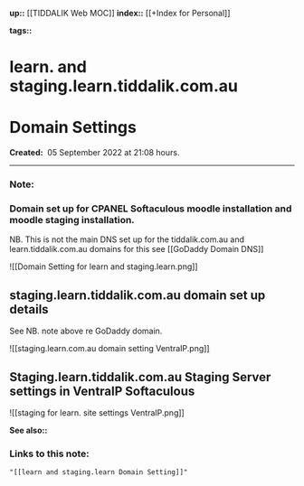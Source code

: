 **up::** [[TIDDALIK Web MOC]]
**index::** [[+Index for Personal]]
 

**tags::** 

# learn. and staging.learn.tiddalik.com.au
# Domain Settings 

**Created:**  05 September 2022 at  21:08 hours.

___
### Note:
### Domain set up for CPANEL Softaculous moodle installation and moodle staging installation.

NB. This is not the main DNS set up for the tiddalik.com.au and learn.tiddalik.com.au domains for this see [[GoDaddy Domain DNS]]

![[Domain Setting for learn and staging.learn.png]]

## staging.learn.tiddalik.com.au domain set up details
See NB. note above re GoDaddy domain.

![[staging.learn.com.au domain setting VentraIP.png]]

## Staging.learn.tiddalik.com.au Staging Server settings in VentraIP Softaculous


![[staging for learn. site settings VentraIP.png]]

**See also::** 


### Links to this note:
```query
"[[learn and staging.learn Domain Setting]]"
```

